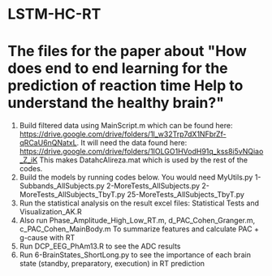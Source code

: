 # LSTM-HC-RT
# The files for the paper about "How does end to end learning for the prediction of reaction time Help to understand the healthy brain?"
1) Build filtered data using MainScript.m which can be found here: https://drive.google.com/drive/folders/1l_w32Trp7dX1NFbrZf-qRCaU6nQNatxL. It will need the data found here: https://drive.google.com/drive/folders/1IOLGO1HVodH91q_kss8i5vNQiao_Z_iK
This makes DatahcAlireza.mat which is used by the rest of the codes.
2) Build the models by running codes below. You would need MyUtils.py 
1-Subbands_AllSubjects.py
2-MoreTests_AllSubjects.py
2-MoreTests_AllSubjects_TbyT.py
25-MoreTests_AllSubjects_TbyT.py
3) Run the statistical analysis on the result excel files: Statistical Tests and Visualization_AK.R
4) Also run Phase_Amplitude_High_Low_RT.m, d_PAC_Cohen_Granger.m, c_PAC_Cohen_MainBody.m
To summarize features and calculate PAC + g-cause with RT
5) Run DCP_EEG_PhAm13.R to see the ADC results
6) Run 6-BrainStates_ShortLong.py to see the importance of each brain state (standby, preparatory, execution) in RT prediction
